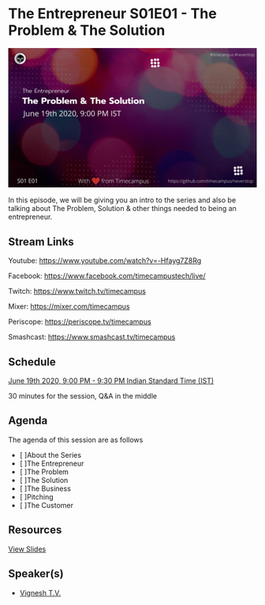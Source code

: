 # The Entrepreneur S01E01 - The Problem & The Solution

[![alt text](TE-S01E01.png "Watch/Subscribe to the video")](https://www.youtube.com/watch?v=-Hfayg7Z8Rg)

In this episode, we will be giving you an intro to the series and also be talking about The Problem, Solution & other things needed to being an entrepreneur.

## Stream Links

Youtube: https://www.youtube.com/watch?v=-Hfayg7Z8Rg

Facebook: https://www.facebook.com/timecampustech/live/

Twitch: https://www.twitch.tv/timecampus

Mixer: https://mixer.com/timecampus

Periscope: https://periscope.tv/timecampus

Smashcast: https://www.smashcast.tv/timecampus

## Schedule

[June 19th 2020, 9:00 PM - 9:30 PM Indian Standard Time (IST)](https://calendar.google.com/event?action=TEMPLATE&tmeid=N2RobjJjYmMxZXYzdGtpNmw1czJrZ2c3MjIgdGltZWNhbXB1cy5jb21fM2hxNHB0a3MwbGUycm5kMGowMW82MDE0YWdAZw&tmsrc=timecampus.com_3hq4ptks0le2rnd0j01o6014ag%40group.calendar.google.com)

30 minutes for the session, Q&A in the middle

## Agenda

The agenda of this session are as follows

- [ ]About the Series
- [ ]The Entrepreneur
- [ ]The Problem
- [ ]The Solution
- [ ]The Business
- [ ]Pitching
- [ ]The Customer

## Resources

[View Slides](https://docs.google.com/presentation/d/16Mbpq8b8obBqbFJNfVlkrYqSV7Dc6GuFNg5nKoc8Vs4/edit?usp=sharing)

## Speaker(s)

- [Vignesh T.V.](http://tvvignesh.com/)